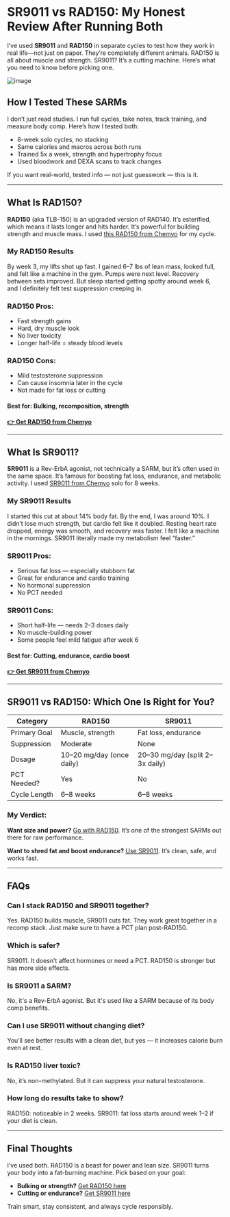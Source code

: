 <h1>SR9011 vs RAD150: My Honest Review After Running Both</h1>

<p>I’ve used <strong>SR9011</strong> and <strong>RAD150</strong> in separate cycles to test how they work in real life—not just on paper. They’re completely different animals. RAD150 is all about muscle and strength. SR9011? It’s a cutting machine. Here’s what you need to know before picking one.</p>

![image](https://github.com/user-attachments/assets/b4f73f31-768b-4974-8d5c-d3033fcdc5b3)

<h2>How I Tested These SARMs</h2>
<p>I don’t just read studies. I run full cycles, take notes, track training, and measure body comp. Here’s how I tested both:</p>
<ul>
  <li>8-week solo cycles, no stacking</li>
  <li>Same calories and macros across both runs</li>
  <li>Trained 5x a week, strength and hypertrophy focus</li>
  <li>Used bloodwork and DEXA scans to track changes</li>
</ul>

<p>If you want real-world, tested info — not just guesswork — this is it.</p>

<hr>

<h2>What Is RAD150?</h2>
<p><strong>RAD150</strong> (aka TLB-150) is an upgraded version of RAD140. It’s esterified, which means it lasts longer and hits harder. It’s powerful for building strength and muscle mass. I used <a href="https://www.chemyo.com/product/rad150-solution/?campaign=github&ref=166" target="_blank" rel="nofollow">this RAD150 from Chemyo</a> for my cycle.</p>

<h3>My RAD150 Results</h3>
<p>By week 3, my lifts shot up fast. I gained 6–7 lbs of lean mass, looked full, and felt like a machine in the gym. Pumps were next level. Recovery between sets improved. But sleep started getting spotty around week 6, and I definitely felt test suppression creeping in.</p>

<h3>RAD150 Pros:</h3>
<ul>
  <li>Fast strength gains</li>
  <li>Hard, dry muscle look</li>
  <li>No liver toxicity</li>
  <li>Longer half-life = steady blood levels</li>
</ul>

<h3>RAD150 Cons:</h3>
<ul>
  <li>Mild testosterone suppression</li>
  <li>Can cause insomnia later in the cycle</li>
  <li>Not made for fat loss or cutting</li>
</ul>

<h4><strong>Best for:</strong> Bulking, recomposition, strength</h4>

<p><a href="https://www.chemyo.com/product/rad150-solution/?campaign=github&ref=166" target="_blank" rel="nofollow"><strong>👉 Get RAD150 from Chemyo</strong></a></p>

<hr>

<h2>What Is SR9011?</h2>
<p><strong>SR9011</strong> is a Rev-ErbA agonist, not technically a SARM, but it’s often used in the same space. It’s famous for boosting fat loss, endurance, and metabolic activity. I used <a href="https://www.chemyo.com/sr9011/?campaign=github&ref=166" target="_blank" rel="nofollow">SR9011 from Chemyo</a> solo for 8 weeks.</p>

<h3>My SR9011 Results</h3>
<p>I started this cut at about 14% body fat. By the end, I was around 10%. I didn’t lose much strength, but cardio felt like it doubled. Resting heart rate dropped, energy was smooth, and recovery was faster. I felt like a machine in the mornings. SR9011 literally made my metabolism feel “faster.”</p>

<h3>SR9011 Pros:</h3>
<ul>
  <li>Serious fat loss — especially stubborn fat</li>
  <li>Great for endurance and cardio training</li>
  <li>No hormonal suppression</li>
  <li>No PCT needed</li>
</ul>

<h3>SR9011 Cons:</h3>
<ul>
  <li>Short half-life — needs 2–3 doses daily</li>
  <li>No muscle-building power</li>
  <li>Some people feel mild fatigue after week 6</li>
</ul>

<h4><strong>Best for:</strong> Cutting, endurance, cardio boost</h4>

<p><a href="https://www.chemyo.com/sr9011/?campaign=github&ref=166" target="_blank" rel="nofollow"><strong>👉 Get SR9011 from Chemyo</strong></a></p>

<hr>

<h2>SR9011 vs RAD150: Which One Is Right for You?</h2>

<table>
  <thead>
    <tr>
      <th>Category</th>
      <th>RAD150</th>
      <th>SR9011</th>
    </tr>
  </thead>
  <tbody>
    <tr>
      <td>Primary Goal</td>
      <td>Muscle, strength</td>
      <td>Fat loss, endurance</td>
    </tr>
    <tr>
      <td>Suppression</td>
      <td>Moderate</td>
      <td>None</td>
    </tr>
    <tr>
      <td>Dosage</td>
      <td>10–20 mg/day (once daily)</td>
      <td>20–30 mg/day (split 2–3x daily)</td>
    </tr>
    <tr>
      <td>PCT Needed?</td>
      <td>Yes</td>
      <td>No</td>
    </tr>
    <tr>
      <td>Cycle Length</td>
      <td>6–8 weeks</td>
      <td>6–8 weeks</td>
    </tr>
  </tbody>
</table>

<h3>My Verdict:</h3>
<p><strong>Want size and power?</strong> <a href="https://www.chemyo.com/product/rad150-solution/?campaign=github&ref=166" target="_blank" rel="nofollow">Go with RAD150</a>. It’s one of the strongest SARMs out there for raw performance.</p>
<p><strong>Want to shred fat and boost endurance?</strong> <a href="https://www.chemyo.com/sr9011/?campaign=github&ref=166" target="_blank" rel="nofollow">Use SR9011</a>. It’s clean, safe, and works fast.</p>

<hr>

<h2>FAQs</h2>

<h3>Can I stack RAD150 and SR9011 together?</h3>
<p>Yes. RAD150 builds muscle, SR9011 cuts fat. They work great together in a recomp stack. Just make sure to have a PCT plan post-RAD150.</p>

<h3>Which is safer?</h3>
<p>SR9011. It doesn’t affect hormones or need a PCT. RAD150 is stronger but has more side effects.</p>

<h3>Is SR9011 a SARM?</h3>
<p>No, it's a Rev-ErbA agonist. But it's used like a SARM because of its body comp benefits.</p>

<h3>Can I use SR9011 without changing diet?</h3>
<p>You’ll see better results with a clean diet, but yes — it increases calorie burn even at rest.</p>

<h3>Is RAD150 liver toxic?</h3>
<p>No, it’s non-methylated. But it can suppress your natural testosterone.</p>

<h3>How long do results take to show?</h3>
<p>RAD150: noticeable in 2 weeks. SR9011: fat loss starts around week 1–2 if your diet is clean.</p>

<hr>

<h2>Final Thoughts</h2>
<p>I’ve used both. RAD150 is a beast for power and lean size. SR9011 turns your body into a fat-burning machine. Pick based on your goal:</p>
<ul>
  <li><strong>Bulking or strength?</strong> <a href="https://www.chemyo.com/product/rad150-solution/?campaign=github&ref=166" target="_blank" rel="nofollow">Get RAD150 here</a></li>
  <li><strong>Cutting or endurance?</strong> <a href="https://www.chemyo.com/sr9011/?campaign=github&ref=166" target="_blank" rel="nofollow">Get SR9011 here</a></li>
</ul>

<p>Train smart, stay consistent, and always cycle responsibly.</p>
